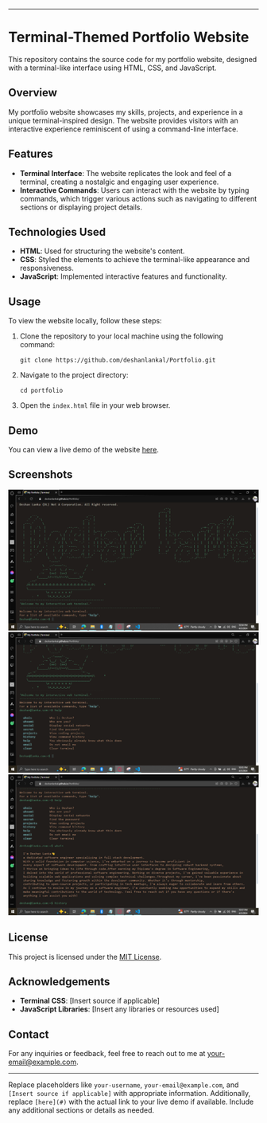 
---

# Terminal-Themed Portfolio Website

This repository contains the source code for my portfolio website, designed with a terminal-like interface using HTML, CSS, and JavaScript.

## Overview

My portfolio website showcases my skills, projects, and experience in a unique terminal-inspired design. The website provides visitors with an interactive experience reminiscent of using a command-line interface.

## Features

- **Terminal Interface**: The website replicates the look and feel of a terminal, creating a nostalgic and engaging user experience.
- **Interactive Commands**: Users can interact with the website by typing commands, which trigger various actions such as navigating to different sections or displaying project details.

## Technologies Used

- **HTML**: Used for structuring the website's content.
- **CSS**: Styled the elements to achieve the terminal-like appearance and responsiveness.
- **JavaScript**: Implemented interactive features and functionality.

## Usage

To view the website locally, follow these steps:

1. Clone the repository to your local machine using the following command:
   ```
   git clone https://github.com/deshanlankal/Portfolio.git
   ```

2. Navigate to the project directory:
   ```
   cd portfolio
   ```

3. Open the `index.html` file in your web browser.

## Demo

You can view a live demo of the website [here](#).

## Screenshots

![Screenshot 1](screenshots/screenshot1.png)
![Screenshot 2](screenshots/screenshot2.png)
![Screenshot 3](screenshots/screenshot3.png)

## License

This project is licensed under the [MIT License](LICENSE).

## Acknowledgements

- **Terminal CSS**: [Insert source if applicable]
- **JavaScript Libraries**: [Insert any libraries or resources used]

## Contact

For any inquiries or feedback, feel free to reach out to me at [your-email@example.com](mailto:deshanlanka500@gmail.com).

---

Replace placeholders like `your-username`, `your-email@example.com`, and `[Insert source if applicable]` with appropriate information. Additionally, replace `[here](#)` with the actual link to your live demo if available. Include any additional sections or details as needed.
